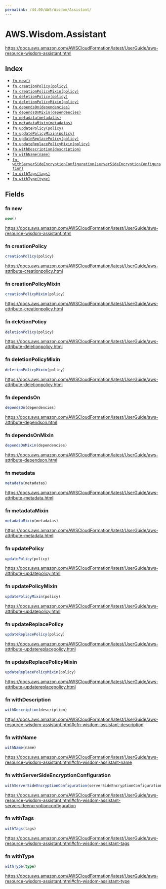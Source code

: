 ```yaml
---
permalink: /44.00/AWS/Wisdom/Assistant/
---
```


# AWS.Wisdom.Assistant

https://docs.aws.amazon.com/AWSCloudFormation/latest/UserGuide/aws-resource-wisdom-assistant.html

## Index

* [`fn new()`](#fn-new)
* [`fn creationPolicy(policy)`](#fn-creationpolicy)
* [`fn creationPolicyMixin(policy)`](#fn-creationpolicymixin)
* [`fn deletionPolicy(policy)`](#fn-deletionpolicy)
* [`fn deletionPolicyMixin(policy)`](#fn-deletionpolicymixin)
* [`fn dependsOn(dependencies)`](#fn-dependson)
* [`fn dependsOnMixin(dependencies)`](#fn-dependsonmixin)
* [`fn metadata(metadatas)`](#fn-metadata)
* [`fn metadataMixin(metadatas)`](#fn-metadatamixin)
* [`fn updatePolicy(policy)`](#fn-updatepolicy)
* [`fn updatePolicyMixin(policy)`](#fn-updatepolicymixin)
* [`fn updateReplacePolicy(policy)`](#fn-updatereplacepolicy)
* [`fn updateReplacePolicyMixin(policy)`](#fn-updatereplacepolicymixin)
* [`fn withDescription(description)`](#fn-withdescription)
* [`fn withName(name)`](#fn-withname)
* [`fn withServerSideEncryptionConfiguration(serverSideEncryptionConfiguration)`](#fn-withserversideencryptionconfiguration)
* [`fn withTags(tags)`](#fn-withtags)
* [`fn withType(type)`](#fn-withtype)

## Fields

### fn new

```ts
new()
```

https://docs.aws.amazon.com/AWSCloudFormation/latest/UserGuide/aws-resource-wisdom-assistant.html

### fn creationPolicy

```ts
creationPolicy(policy)
```

https://docs.aws.amazon.com/AWSCloudFormation/latest/UserGuide/aws-attribute-creationpolicy.html

### fn creationPolicyMixin

```ts
creationPolicyMixin(policy)
```

https://docs.aws.amazon.com/AWSCloudFormation/latest/UserGuide/aws-attribute-creationpolicy.html

### fn deletionPolicy

```ts
deletionPolicy(policy)
```

https://docs.aws.amazon.com/AWSCloudFormation/latest/UserGuide/aws-attribute-deletionpolicy.html

### fn deletionPolicyMixin

```ts
deletionPolicyMixin(policy)
```

https://docs.aws.amazon.com/AWSCloudFormation/latest/UserGuide/aws-attribute-deletionpolicy.html

### fn dependsOn

```ts
dependsOn(dependencies)
```

https://docs.aws.amazon.com/AWSCloudFormation/latest/UserGuide/aws-attribute-dependson.html

### fn dependsOnMixin

```ts
dependsOnMixin(dependencies)
```

https://docs.aws.amazon.com/AWSCloudFormation/latest/UserGuide/aws-attribute-dependson.html

### fn metadata

```ts
metadata(metadatas)
```

https://docs.aws.amazon.com/AWSCloudFormation/latest/UserGuide/aws-attribute-metadata.html

### fn metadataMixin

```ts
metadataMixin(metadatas)
```

https://docs.aws.amazon.com/AWSCloudFormation/latest/UserGuide/aws-attribute-metadata.html

### fn updatePolicy

```ts
updatePolicy(policy)
```

https://docs.aws.amazon.com/AWSCloudFormation/latest/UserGuide/aws-attribute-updatepolicy.html

### fn updatePolicyMixin

```ts
updatePolicyMixin(policy)
```

https://docs.aws.amazon.com/AWSCloudFormation/latest/UserGuide/aws-attribute-updatepolicy.html

### fn updateReplacePolicy

```ts
updateReplacePolicy(policy)
```

https://docs.aws.amazon.com/AWSCloudFormation/latest/UserGuide/aws-attribute-updatereplacepolicy.html

### fn updateReplacePolicyMixin

```ts
updateReplacePolicyMixin(policy)
```

https://docs.aws.amazon.com/AWSCloudFormation/latest/UserGuide/aws-attribute-updatereplacepolicy.html

### fn withDescription

```ts
withDescription(description)
```

https://docs.aws.amazon.com/AWSCloudFormation/latest/UserGuide/aws-resource-wisdom-assistant.html#cfn-wisdom-assistant-description

### fn withName

```ts
withName(name)
```

https://docs.aws.amazon.com/AWSCloudFormation/latest/UserGuide/aws-resource-wisdom-assistant.html#cfn-wisdom-assistant-name

### fn withServerSideEncryptionConfiguration

```ts
withServerSideEncryptionConfiguration(serverSideEncryptionConfiguration)
```

https://docs.aws.amazon.com/AWSCloudFormation/latest/UserGuide/aws-resource-wisdom-assistant.html#cfn-wisdom-assistant-serversideencryptionconfiguration

### fn withTags

```ts
withTags(tags)
```

https://docs.aws.amazon.com/AWSCloudFormation/latest/UserGuide/aws-resource-wisdom-assistant.html#cfn-wisdom-assistant-tags

### fn withType

```ts
withType(type)
```

https://docs.aws.amazon.com/AWSCloudFormation/latest/UserGuide/aws-resource-wisdom-assistant.html#cfn-wisdom-assistant-type
